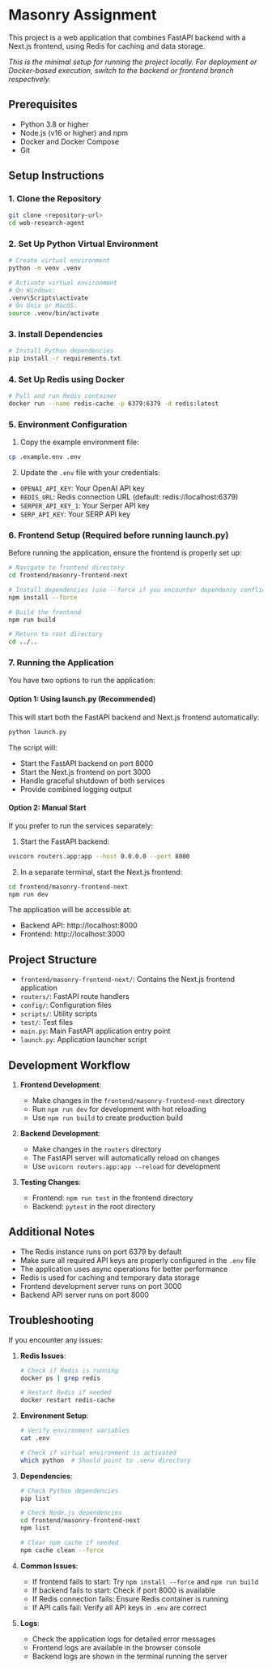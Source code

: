 # Masonry Assignment

This project is a web application that combines FastAPI backend with a Next.js frontend, using Redis for caching and data storage.

*This is the minimal setup for running the project locally. For deployment or Docker-based execution, switch to the backend or frontend branch respectively.*

## Prerequisites

- Python 3.8 or higher
- Node.js (v16 or higher) and npm
- Docker and Docker Compose
- Git

## Setup Instructions

### 1. Clone the Repository

```bash
git clone <repository-url>
cd web-research-agent
```

### 2. Set Up Python Virtual Environment

```bash
# Create virtual environment
python -m venv .venv

# Activate virtual environment
# On Windows:
.venv\Scripts\activate
# On Unix or MacOS:
source .venv/bin/activate
```

### 3. Install Dependencies

```bash
# Install Python dependencies
pip install -r requirements.txt
```

### 4. Set Up Redis using Docker

```bash
# Pull and run Redis container
docker run --name redis-cache -p 6379:6379 -d redis:latest
```

### 5. Environment Configuration

1. Copy the example environment file:
```bash
cp .example.env .env
```

2. Update the `.env` file with your credentials:
- `OPENAI_API_KEY`: Your OpenAI API key
- `REDIS_URL`: Redis connection URL (default: redis://localhost:6379)
- `SERPER_API_KEY_1`: Your Serper API key
- `SERP_API_KEY`: Your SERP API key

### 6. Frontend Setup (Required before running launch.py)

Before running the application, ensure the frontend is properly set up:

```bash
# Navigate to frontend directory
cd frontend/masonry-frontend-next

# Install dependencies (use --force if you encounter dependency conflicts)
npm install --force

# Build the frontend
npm run build

# Return to root directory
cd ../..
```

### 7. Running the Application

You have two options to run the application:

#### Option 1: Using launch.py (Recommended)
This will start both the FastAPI backend and Next.js frontend automatically:

```bash
python launch.py
```

The script will:
- Start the FastAPI backend on port 8000
- Start the Next.js frontend on port 3000
- Handle graceful shutdown of both services
- Provide combined logging output

#### Option 2: Manual Start
If you prefer to run the services separately:

1. Start the FastAPI backend:
```bash
uvicorn routers.app:app --host 0.0.0.0 --port 8000
```

2. In a separate terminal, start the Next.js frontend:
```bash
cd frontend/masonry-frontend-next
npm run dev
```

The application will be accessible at:
- Backend API: http://localhost:8000
- Frontend: http://localhost:3000

## Project Structure

- `frontend/masonry-frontend-next/`: Contains the Next.js frontend application
- `routers/`: FastAPI route handlers
- `config/`: Configuration files
- `scripts/`: Utility scripts
- `test/`: Test files
- `main.py`: Main FastAPI application entry point
- `launch.py`: Application launcher script

## Development Workflow

1. **Frontend Development**:
   - Make changes in the `frontend/masonry-frontend-next` directory
   - Run `npm run dev` for development with hot reloading
   - Use `npm run build` to create production build

2. **Backend Development**:
   - Make changes in the `routers` directory
   - The FastAPI server will automatically reload on changes
   - Use `uvicorn routers.app:app --reload` for development

3. **Testing Changes**:
   - Frontend: `npm run test` in the frontend directory
   - Backend: `pytest` in the root directory

## Additional Notes

- The Redis instance runs on port 6379 by default
- Make sure all required API keys are properly configured in the `.env` file
- The application uses async operations for better performance
- Redis is used for caching and temporary data storage
- Frontend development server runs on port 3000
- Backend API server runs on port 8000

## Troubleshooting

If you encounter any issues:

1. **Redis Issues**:
   ```bash
   # Check if Redis is running
   docker ps | grep redis
   
   # Restart Redis if needed
   docker restart redis-cache
   ```

2. **Environment Setup**:
   ```bash
   # Verify environment variables
   cat .env
   
   # Check if virtual environment is activated
   which python  # Should point to .venv directory
   ```

3. **Dependencies**:
   ```bash
   # Check Python dependencies
   pip list
   
   # Check Node.js dependencies
   cd frontend/masonry-frontend-next
   npm list
   
   # Clear npm cache if needed
   npm cache clean --force
   ```

4. **Common Issues**:
   - If frontend fails to start: Try `npm install --force` and `npm run build`
   - If backend fails to start: Check if port 8000 is available
   - If Redis connection fails: Ensure Redis container is running
   - If API calls fail: Verify all API keys in `.env` are correct

5. **Logs**:
   - Check the application logs for detailed error messages
   - Frontend logs are available in the browser console
   - Backend logs are shown in the terminal running the server 